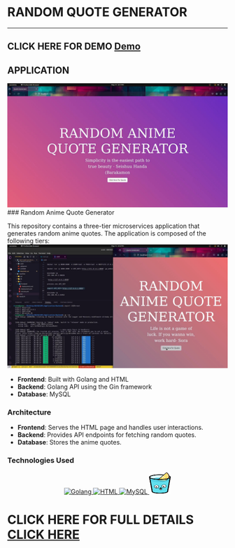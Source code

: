 # RANDOM QUOTE GENERATOR

---
## CLICK HERE FOR DEMO [Demo](https://yuva19102003.github.io/random-quote-generator.github.io/frontend/template/template.html)

## APPLICATION 
<img src="https://raw.githubusercontent.com/yuva19102003/DevSecOps-project/master/screenshots/app1.jpg">
### Random Anime Quote Generator

This repository contains a three-tier microservices application that generates random anime quotes. The application is composed of the following tiers:
<img src="https://raw.githubusercontent.com/yuva19102003/DevSecOps-project/master/screenshots/app2.jpg">
- **Frontend**: Built with Golang and HTML
- **Backend**: Golang API using the Gin framework
- **Database**: MySQL

### Architecture

- **Frontend**: Serves the HTML page and handles user interactions.
- **Backend**: Provides API endpoints for fetching random quotes.
- **Database**: Stores the anime quotes.

### Technologies Used

<div style="text-align: center;">
  <a href="https://golang.org" target="_blank">
    <img src="https://upload.wikimedia.org/wikipedia/commons/thumb/0/05/Go_Logo_Blue.svg/512px-Go_Logo_Blue.svg.png" alt="Golang" width="50" height="50">
  </a>
  <a href="https://developer.mozilla.org/en-US/docs/Web/HTML" target="_blank">
    <img src="https://upload.wikimedia.org/wikipedia/commons/6/61/HTML5_logo_and_wordmark.svg" alt="HTML" width="50" height="50">
  </a>
  <a href="https://www.mysql.com" target="_blank">
    <img src="https://www.mysql.com/common/logos/logo-mysql-170x115.png" alt="MySQL" width="50" height="50">
  </a>
  <a href="https://gin-gonic.com" target="_blank">
    <img src="https://raw.githubusercontent.com/gin-gonic/logo/master/color.png" alt="Gin Framework" width="50" height="50">
  </a>
</div>

# CLICK HERE FOR FULL DETAILS [CLICK HERE](https://github.com/yuva19102003/DevSecOps-project)
